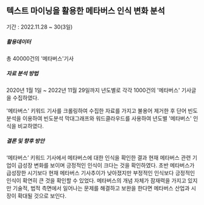 
## 텍스트 마이닝을 활용한 메타버스 인식 변화 분석

기간 : 2022.11.28 ~ 30(3일)

##### 활용데이터
총 40000건의 '메타버스'기사

##### 자료 분석 방법
2020년 1월 1일 ~ 2022년 11월 29일까지 년도별로 각각 1000건의 '메타버스' 기사글을 수집하였다.

'메타버스' 키워드 기사를 크롤링하여 수집한 자료를 가지고 불용어 제거한 후 단어 빈도 분석을 이용하여 빈도분석 막대그래프와 워드클라우드를 사용하여 년도별 '메타버스' 인식을 비교하였다.

##### 결론 및 향후 방안
‘메타버스’ 키워드 기사에서 메타버스에 대한 인식을 확인한 결과 현재 메타버스 관련 기업이 급성장 변화를 보이며 긍정적인 인식이 크다는 것을 확인하였다. 
초반 메타버스가 급성장한 시기보다 현재 메타버스 기사추이가 낮아졌지만 부정적인 인식보다 긍정적인 인식이 확연히 큰 것을 확인할 수 있었다. 
메타버스의 개념 자체가 잠재력을 가지고 있지만 기술적, 법적 측면에서 일어나는 문제를 해결하고 보완을 한다면 메타버스 산업과 시장이 확대될 것으로 보인다.
